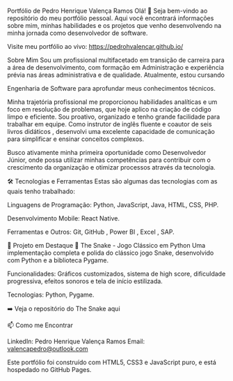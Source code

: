 Portfólio de Pedro Henrique Valença Ramos
Olá! 👋 Seja bem-vindo ao repositório do meu portfólio pessoal. Aqui você encontrará informações sobre mim, minhas habilidades e os projetos que venho desenvolvendo na minha jornada como desenvolvedor de software.

Visite meu portfólio ao vivo: https://pedrohvalencar.github.io/

Sobre Mim
Sou um profissional multifacetado em transição de carreira para a área de desenvolvimento, com formação em Administração e experiência prévia nas áreas administrativa e de qualidade. Atualmente, estou cursando 

Engenharia de Software  para aprofundar meus conhecimentos técnicos.

Minha trajetória profissional me proporcionou habilidades analíticas e um foco em resolução de problemas, que hoje aplico na criação de código limpo e eficiente. Sou proativo, organizado e tenho grande facilidade para trabalhar em equipe. Como instrutor de inglês fluente e coautor de seis livros didáticos , desenvolvi uma excelente capacidade de comunicação para simplificar e ensinar conceitos complexos.





Busco ativamente minha primeira oportunidade como Desenvolvedor Júnior, onde possa utilizar minhas competências para contribuir com o crescimento da organização e otimizar processos através da tecnologia.

🛠️ Tecnologias e Ferramentas
Estas são algumas das tecnologias com as quais tenho trabalhado:


Linguagens de Programação: Python, JavaScript, Java, HTML, CSS, PHP.


Desenvolvimento Mobile: React Native.


Ferramentas e Outros: Git, GitHub , Power BI , Excel , SAP.


🚀 Projeto em Destaque
🐍 The Snake - Jogo Clássico em Python
Uma implementação completa e polida do clássico jogo Snake, desenvolvido com Python e a biblioteca Pygame.

Funcionalidades: Gráficos customizados, sistema de high score, dificuldade progressiva, efeitos sonoros e tela de início estilizada.

Tecnologias: Python, Pygame.

➡️ Veja o repositório do The Snake aqui

📫 Como me Encontrar

LinkedIn: Pedro Henrique Valença Ramos 
Email: valencapedro@outlook.com 

Este portfólio foi construído com HTML5, CSS3 e JavaScript puro, e está hospedado no GitHub Pages.
